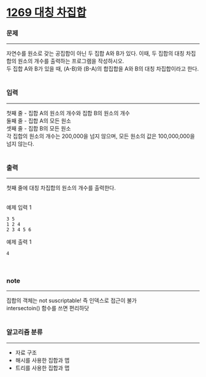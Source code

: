 [1269 대칭 차집합](https://www.acmicpc.net/problem/1269)  
=====

### 문제

-----
자연수를 원소로 갖는 공집합이 아닌 두 집합 A와 B가 있다. 이때, 두 집합의 대칭 차집합의 원소의 개수를 출력하는 프로그램을 작성하시오.  
두 집합 A와 B가 있을 때, (A-B)와 (B-A)의 합집합을 A와 B의 대칭 차집합이라고 한다.  
<br>

### 입력

-----
첫째 줄 - 집합 A의 원소의 개수와 집합 B의 원소의 개수  
둘째 줄 - 집합 A의 모든 원소  
셋째 줄 - 집합 B의 모든 원소  
각 집합의 원소의 개수는 200,000을 넘지 않으며, 모든 원소의 값은 100,000,000을 넘지 않는다.  
<br>

### 출력

-----
첫째 줄에 대칭 차집합의 원소의 개수를 출력한다.  
<br>

예제 입력 1  
```
3 5
1 2 4
2 3 4 5 6
```  
예제 출력 1  
```
4
```

<br>

### note  

-----
집합의 객체는 not suscriptable! 즉 인덱스로 접근이 불가  
intersectoin() 함수를 쓰면 편리하닷  
<br>

### 알고리즘 분류

-----
- 자료 구조
- 해시를 사용한 집합과 맵
- 트리를 사용한 집합과 맵